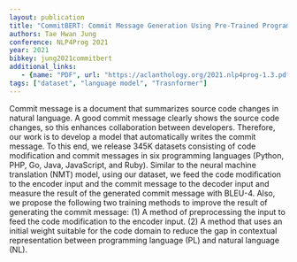 ```yaml
---
layout: publication
title: "CommitBERT: Commit Message Generation Using Pre-Trained Programming Language Model"
authors: Tae Hwan Jung
conference: NLP4Prog 2021
year: 2021
bibkey: jung2021commitbert
additional_links:
   - {name: "PDF", url: "https://aclanthology.org/2021.nlp4prog-1.3.pdf"}
tags: ["dataset", "language model", "Trasnformer"]
---
```

Commit message is a document that summarizes source code changes in natural language. A good commit message clearly shows the source code changes, so this enhances collaboration between developers. Therefore, our work is to develop a model that automatically writes the commit message. To this end, we release 345K datasets consisting of code modification and commit messages in six programming languages (Python, PHP, Go, Java, JavaScript, and Ruby). Similar to the neural machine translation (NMT) model, using our dataset, we feed the code modification to the encoder input and the commit message to the decoder input and measure the result of the generated commit message with BLEU-4. Also, we propose the following two training methods to improve the result of generating the commit message: (1) A method of preprocessing the input to feed the code modification to the encoder input. (2) A method that uses an initial weight suitable for the code domain to reduce the gap in contextual representation between programming language (PL) and natural language (NL).

